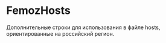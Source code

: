 # FemozHosts
Дополнительные строки для использования в файле hosts, ориентированные на российский регион.
